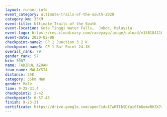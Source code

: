 ```yaml
--- 
layout: runner-info 
event_category: ultimate-trails-of-the-south-2020 
category_km: 35KM 
event-title: Ultimate Trails of the South 
event-location: Kota Tinggi Water Falls,  Johor, Malaysia 
event-logo: https://res.cloudinary.com/raceyaya/image/upload/v1581841103/logo/2020/ultimate-trails-2020_i93dfj.jpg 
event-date: 2020-02-08 
checkpoint-name2: CP 1 Junction 3.2 K 
checkpoint-name3: CP 1 Raf Point 24.1K 
overall_rank: 79
gender_rank: 57
bib: 3007
name: FADZRUL AZUAN
team_name: MALAYSIA
distance: 35K
category: 35km Men
gender: Male
time: 9-25-31.4
checkpoint2: 2-42
checkpoint3: 6-57-45
finish: 9-25-31
certificate: https://drive.google.com/open?id=1TwRTIkSDYai0lbOemvRHZX7r8wyYip0V
--- 
```

